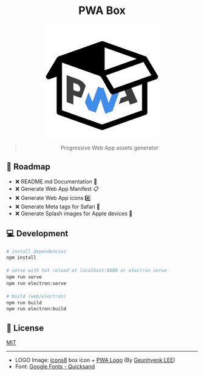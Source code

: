 <div align="center">

# PWA Box

<img src="./logo.png" width="300">

> Progressive Web App assets generator

</div>

## :car: Roadmap

- :x: README.md Documentation :pencil:
- :x: Generate Web App Manifest :clipboard:
- :x: Generate Web App icons :hash:
- :x: Generate Meta tags for Safari :apple:
- :x: Generate Splash images for Apple devices :green_apple:

## :computer: Development

```bash
# install dependencies
npm install

# serve with hot reload at localhost:8080 or electron serve
npm run serve
npm run electron:serve

# build (web/electron)
npm run build
npm run electron:build
```

## :key: License

[MIT](LICENSE)

---

- LOGO Image: [icons8](https://icons8.com/icon/112470/box) box icon + [PWA Logo](https://github.com/webmaxru/progressive-web-apps-logo) (By [Geunhyeok LEE](https://github.com/leegeunhyeok))
- Font: [Google Fonts - Quicksand](https://fonts.google.com/specimen/Quicksand)
